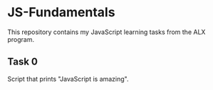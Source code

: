 # JS-Fundamentals

This repository contains my JavaScript learning tasks from the ALX program.

## Task 0
Script that prints "JavaScript is amazing".
